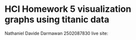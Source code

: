 # HCI Homework 5 visualization graphs using titanic data
Nathaniel Davide Darmawan 2502087830 
live site:
